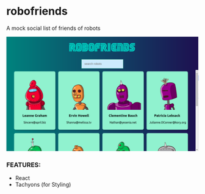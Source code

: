 # robofriends
A mock social list of friends of robots

![Page's Preview](/preview.png)

### FEATURES:
  - React
  - Tachyons (for Styling)
